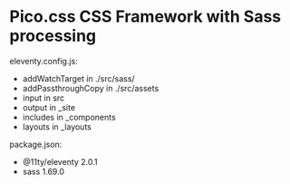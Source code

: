 # Pico.css CSS Framework with Sass processing

eleventy.config.js:
- addWatchTarget in ./src/sass/
- addPassthroughCopy in ./src/assets
- input in src
- output in _site
- includes in _components
- layouts in _layouts

package.json:
- @11ty/eleventy 2.0.1
- sass 1.69.0